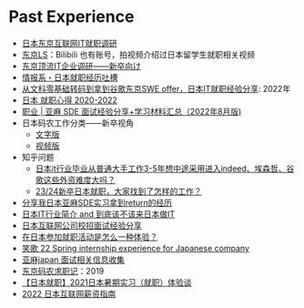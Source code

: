 # Past Experience

- [日本东京互联网IT就职调研](https://zhuanlan.zhihu.com/p/401924091)
- [东京LS](https://space.bilibili.com/1283564269)：Bilibili 也有账号，拍视频介绍过日本留学生就职相关视频
- [东京顶流IT企业调研——新卒向け](https://zhuanlan.zhihu.com/p/427128483)
- [情报系・日本就职经历吐槽](https://zhuanlan.zhihu.com/p/530736395)
- [从文科零基础转码到拿到谷歌东京SWE offer，日本IT就职经验分享](https://zhuanlan.zhihu.com/p/545522472): 2022年
- [日本 就职心得 2020-2022](https://zhuanlan.zhihu.com/p/498227867)
- [职业 | 亚麻 SDE 面试经验分享+学习材料汇总（2022年8月版)](https://randomwaves.space/posts/amazon-sde-interview-2022-08-ver/)
- 日本码农工作分类——新卒视角
  - [文字版](https://liuyuchen777.github.io/2022/01/07/Japan-IT/)
  - [视频版](https://www.bilibili.com/video/BV1aq4y1y7q4)
- 知乎问题
  - [日本it行业毕业从普通大手工作3-5年想中途采用进入indeed、埃森哲、谷歌这些外资难度大吗？](https://www.zhihu.com/question/514041580/answer/2427526125)
  - [23/24新卒日本就职，大家找到了怎样的工作？](https://www.zhihu.com/question/549931415/answer/2663776564)
- [分享我日本亚麻SDE实习拿到return的经历](https://www.douban.com/group/topic/198277633/?_i=6443460PPtvepl)
- [日本IT行业简介 and 到底该不该来日本做IT](https://zhuanlan.zhihu.com/p/48274057)
- [日本互联网公司校招面试经验分享](https://zhuanlan.zhihu.com/p/148084023)
- [在日本参加就职活动是怎么一种体验？](https://www.zhihu.com/question/38645740/answer/636839317)
- [笑歌 22 Spring internship experience for Japanese company](https://docs.google.com/document/d/1Afa90T15NbwoLDHTc_yr6bRdjicuE9qRVjQAwMa8GuY)
- [亚麻japan 面试相关信息收集](https://docs.google.com/document/d/1Mnnpov_48BjYJT28nakvyA3ak1nxdRkMHVjK_sSarLc)
- [东京码农求职记](https://johnkyon.github.io/2019/05/06/job-hunting-Tokyo/?nsukey=5Q9LpKSHh9uSOBpXo%2FMxCt9yAaiOYyE%2Bservoa2N75laCp1eeTwUTyVhm08TgP5gcAxPtmeeFpOdbErlVk3qfzekWCzJMkcdJ2anHMbX1vYO4mSQvC%2BIi6G0FiaIj5Gau8f7U7udr%2FmJ5FvV7Xk0j8kRBduM1%2B%2BrlxxMXDd6grudqX6ASbyx7jJ0gIPMB2WS56%2FOzB29Yk2sY%2Fe1sm6opQ%3D%3D)：2019
- [【日本就职】2021日本暑期实习（就职）体验谈](https://zhuanlan.zhihu.com/p/389166218)
- [2022 日本互联网薪资指南](https://mp.weixin.qq.com/s/IfdiExG9NoFVnDVd4kSWsQ)
